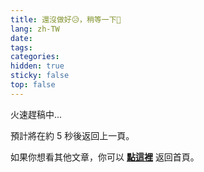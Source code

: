 ```yaml
---
title: 還沒做好😥，稍等一下🙏
lang: zh-TW
date: 
tags:
categories:
hidden: true
sticky: false
top: false
---
```

<!--more-->
火速趕稿中...

預計將在約 <span id="timeout">5</span> 秒後返回上一頁。

如果你想看其他文章，你可以 **[點這裡](/)** 返回首頁。

<script>
let countTime = 5;

function count() {
  document.getElementById('timeout').textContent = countTime;
  countTime -= 1;
  if(countTime === 0){
    history.back(); // 記得改成自己網址 Url
  }
  setTimeout(() => {
    count();
  }, 1000);
}

count();
</script>
